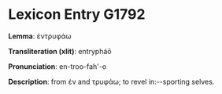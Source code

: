 # Lexicon Entry G1792

**Lemma**: ἐντρυφάω

**Transliteration (xlit)**: entrypháō

**Pronunciation**: en-troo-fah'-o

**Description**:
from ἐν and τρυφάω; to revel in:--sporting selves.
